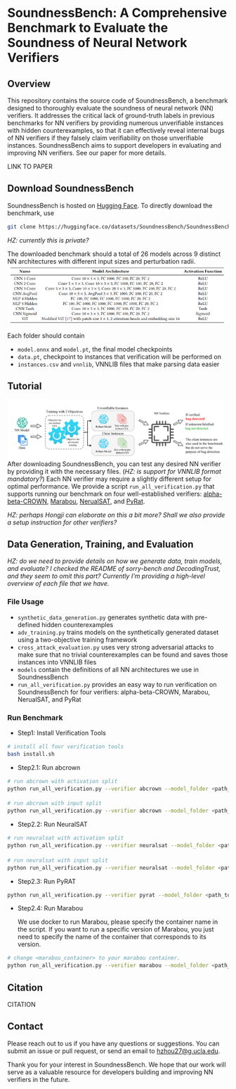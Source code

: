 # SoundnessBench: A Comprehensive Benchmark to Evaluate the Soundness of Neural Network Verifiers

## Overview

This repository contains the source code of SoundnessBench, a benchmark designed to thoroughly evaluate the soundness of neural network (NN) verifiers. It addresses the critical lack of ground-truth labels in previous benchmarks for NN verifiers by providing numerous unverifiable instances with hidden counterexamples, so that it can effectively reveal internal bugs of NN verifiers if they falsely claim verifiability on those unverifiable instances. SoundnessBench aims to support developers in evaluating and improving NN verifiers. See our paper for more details.

LINK TO PAPER

## Download SoundnessBench
SoundnessBench is hosted on [Hugging Face](https://huggingface.co/datasets/SoundnessBench/SoundnessBench). To directly download the benchmark, use 
```bash
git clone https://huggingface.co/datasets/SoundnessBench/SoundnessBench
```

*HZ: currently this is private?*

The downloaded benchmark should a total of 26 models across 9 distinct NN architectures with different input sizes and perturbation radii.
![Model architectures](/assets/model_architectures.png)

Each folder should contain 
* `model.onnx` and `model.pt`, the final model checkpoints
* `data.pt`, checkpoint to instances that verification will be performed on
* `instances.csv` and `vnnlib`, VNNLIB files that make parsing data easier

## Tutorial
![Verification flow](/assets/flow.png)
After downloading SoundnessBench, you can test any desired NN verifier by providing it with the necessary files. (*HZ: is support for VNNLIB format mandatory?*) Each NN verifier may require a slightly different setup for optimal performance. We provide a script `run_all_verification.py` that supports running our benchmark on four well-established verifiers: [alpha-beta-CROWN](https://github.com/Verified-Intelligence/alpha-beta-CROWN/), [Marabou](https://github.com/NeuralNetworkVerification/Marabou), [NerualSAT](https://github.com/dynaroars/neuralsat), and [PyRat](https://github.com/pyratlib/pyrat).

*HZ: perhaps Hongji can elaborate on this a bit more? Shall we also provide a setup instruction for other verifiers?*

## Data Generation, Training, and Evaluation
*HZ: do we need to provide details on how we generate data, train models, and evaluate? I checked the README of sorry-bench and DecodingTrust, and they seem to omit this part? Currently I'm providing a high-level overview of each file that we have.*

### File Usage
* `synthetic_data_generation.py` generates synthetic data with pre-defined hidden counterexamples
* `adv_training.py` trains models on the synthetically generated dataset using a two-objective training framework
* `cross_attack_evaluation.py` uses very strong adversarial attacks to make sure that no trivial counterexamples can be found and saves those instances into VNNLIB files
* `models` contain the definitions of all NN architectures we use in SoundnessBench
* `run_all_verification.py` provides an easy way to run verification on SoundnessBench for four verifiers: alpha-beta-CROWN, Marabou, NerualSAT, and PyRat

### Run Benchmark

* Step1: Install Verification Tools
```bash
# install all four verification tools
bash install.sh
```

* Step2.1: Run abcrown

```bash
# run abcrown with activation split
python run_all_verification.py --verifier abcrown --model_folder <path_to_soundness_bench>

# run abcrown with input split
python run_all_verification.py --verifier abcrown --model_folder <path_to_soundness_bench> --split_type input
```

* Step2.2: Run NeuralSAT

```bash
# run neuralsat with activation split
python run_all_verification.py --verifier neuralsat --model_folder <path_to_soundness_bench>

# run neuralsat with input split
python run_all_verification.py --verifier neuralsat --model_folder <path_to_soundness_bench> --split_type input
```

* Step2.3: Run PyRAT

```bash
python run_all_verification.py --verifier pyrat --model_folder <path_to_soundness_bench>
```

* Step2.4: Run Marabou

    We use docker to run Marabou, please specify the container name in the script. If you want to run a specific version of Marabou, you just need to specify the name of the container that corresponds to its version.

```bash
# change <marabou_container> to your marabou container.
python run_all_verification.py --verifier marabou --model_folder <path_to_soundness_bench> --container_name <marabou_container>
```

## Citation
CITATION

## Contact
Please reach out to us if you have any questions or suggestions. You can submit an issue or pull request, or send an email to [hzhou27@g.ucla.edu](mailto:hzhou27@g.ucla.edu). 

Thank you for your interest in SoundnessBench. We hope that our work will serve as a valuable resource for developers building and improving NN verifiers in the future.
